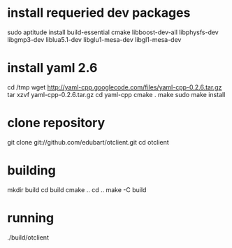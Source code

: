 # install requeried dev packages
sudo aptitude install build-essential cmake libboost-dev-all libphysfs-dev libgmp3-dev liblua5.1-dev libglu1-mesa-dev libgl1-mesa-dev

# install yaml 2.6
cd /tmp
wget http://yaml-cpp.googlecode.com/files/yaml-cpp-0.2.6.tar.gz
tar xzvf yaml-cpp-0.2.6.tar.gz 
cd yaml-cpp
cmake .
make
sudo make install

# clone repository
git clone git://github.com/edubart/otclient.git
cd otclient

# building
mkdir build
cd build
cmake ..
cd ..
make -C build

# running
./build/otclient